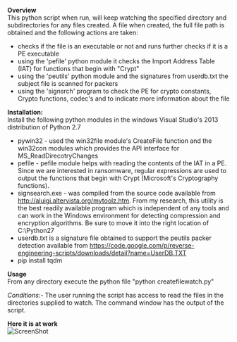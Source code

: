 <b>Overview </b> <br>
This python script when run, will keep watching the specified directory and subdirectories for any files created. A file when created, the full file path is obtained and the following actions are taken:
- checks if the file is an executable or not and runs further checks if it is a PE executable
- using the 'pefile' python module it checks the Import Address Table (IAT) for functions that begin with "Crypt"
- using the 'peutils' python module and the signatures from userdb.txt the subject file is scanned for packers
- using the 'signsrch' program to check the PE for crypto constants, Crypto functions, codec's and to indicate more information about the file

<b>Installation:</b> <br>
Install the following python modules in the windows Visual Studio's 2013 distribution of Python 2.7
- pywin32 - used the win32file module's CreateFile function and the win32con modules which provides the API interface for MS_ReadDirecotryChanges
- pefile - pefile module helps with reading the contents of the IAT in a PE. Since we are interested in ransomware, regular expressions are used to output the functions that begin with Crypt (Microsoft's Cryptography functions).
- signsearch.exe - was compiled from the source code available from http://aluigi.altervista.org/mytoolz.htm. From my research, this utility is the best readily available program which is independent of any tools and can work in the Windows environment for detecting compression and encryption algorithms. Be sure to move it into the right location of C:\Python27
- userdb.txt is a signature file obtained to support the peutils packer detection available from https://code.google.com/p/reverse-engineering-scripts/downloads/detail?name=UserDB.TXT
- pip install tqdm

<b>Usage </b> <br>
From any directory execute the python file "python createfilewatch.py"

<i>Conditions:-</i>
The user running the script has access to read the files in the directories supplied to watch.
The command window has the output of the script.

<b> Here it is at work </b> <br>
![ScreenShot](http://imgur.com/rZCSQ2T)

